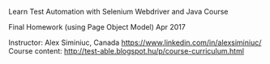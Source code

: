 Learn Test Automation with Selenium Webdriver and Java Course

Final Homework (using Page Object Model)
Apr 2017

Instructor: Alex Siminiuc, Canada https://www.linkedin.com/in/alexsiminiuc/
Course content:  http://test-able.blogspot.hu/p/course-curriculum.html 
